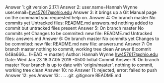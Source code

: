 Answer 1: git version 2.17.1
Answer 2: user.name=Hannah Wynne
user.email=hw457617@ohio.edu
Answer 3: it brings up a Git Manual page on the command you requested help on.
Answer 4: On branch master
No commits yet
Untracked files: 
README.md 
answers.md
nothing added to commit but untracked files present
Answer 5: On branch master
No commits yet
Changes to be commited:
new file: README.md
Untracked files:
answers.md
Answer 6: On branch master
No commits yet
Changes to be commited:
new file: README.md
new file: answers.md
Answer 7: On branch master
nothing to commit, working tree clean
Answer 8:commit 649a666... (HEAD -> master)
Author: Hannah Wynne <hw457617@ohio.edu>
Date: Wed Jan 23 18:37:05 2019 -0500
Initial Commit
Answer 9: On branch master
Your branch is up to date with 'origin/master'.
nothing to commit, working tree clean
Answer 10: no
Answer 11: rejected, error: failed to push
Answer 12: yes
Answer 13: . .. .git .gitignore README.md
